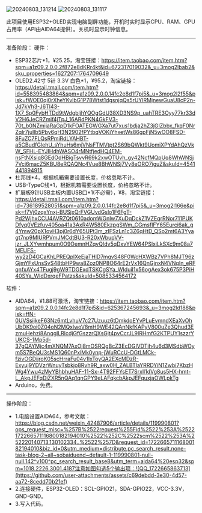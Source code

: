![20240803_131214](https://github.com/user-attachments/assets/8ed0e75a-d947-47c5-9d72-7d17b410ce33)
![20240803_131117](https://github.com/user-attachments/assets/59e0317e-22f7-48bf-8061-88339580a26b)

此项目使用ESP32+OLED实现电脑副屏功能，开机时实时显示CPU、RAM、GPU占用率（API由AIDA64提供）。关机时显示时钟信息。

---

准备阶段：
硬件：
* ESP32芯片*1，¥25.25，淘宝链接：https://item.taobao.com/item.htm?spm=a1z09.2.0.0.2f872e8dKRr4kt&id=672317019032&_u=3mog2lbab2&sku_properties=1627207:1764709649
* OLED2.42寸 5针 3.3V 白色*1，¥95.2，淘宝链接：https://detail.tmall.com/item.htm?id=558395483864&spm=a1z09.2.0.0.14fc2e8d1f7pi5&_u=3mog2l2f55&pisk=fWOE0qj0rXheYKvlbG1P78Wtst1dgsnjqQs5rUYlRMjnewGuaU8cP2n-Jd7kVh3-J6Tl43-1X7_Sp0FybHTDd9tWdgbljhYQOgGdU38XD3NS9p_uahTRE3Oyy77kr33dV2H6JeCRZmif4jTpJ_16ARdPKN4GkFV3-70t_b0NZmijaRaGpD1kFOATEGWGXa7ut7xus1bdja2hZ3jGIZbbx_fkqF0NrZqlr7juIlb5Pby6qH3N2902fPYtbqVOKiYhxetWs86gpFjN5wOO8FSD-8FuZC7FLQsRPmiRdLYAHBT-a5CBudfGlehU_sYhuHs6mjVNsFTMVtpt2S69bQWkt9UomiXPYdAhQzVkW_SFHL-EYJIHdhWASO4rMNtfjedHQ4EM-nsFtNXsiq8GEdOdHBigTsvvR69k2xwOTUvh_gy42NcfMQpUq8WhWNSj7Vci6macZ5KBU8eRQAQNc4Vue8BhWNSj7Vy8eORO7iguZ&skuId=4541441894915
* 杜邦线*4，根据机箱需要设置长度，价格忽略不计。
* USB-TypeC线*1，根据机箱需要设置长度，价格忽略不计。
* 扩展板9针USB主板内置USB口*1(不必需），¥8，淘宝链接：https://detail.tmall.com/item.htm?id=736189528051&spm=a1z09.2.0.0.14fc2e8d1f7pi5&_u=3mog2l166e&pisk=f7Vj0zqxYnxj-BUSjxQrFVGUvdGslo1F6FgT-Pd2WjhxCCU4AVRZQt0610adomWGnlw7XuDqDckZ1VZEqrRNor711PUKDfyq0VEzfuv405oa41a3AxR4W580EkzpgSWm_CGmsfIFY65Eurci6ak_g4Ymw20pX1ovH3pj0r6dY65UPt3m_zIFSzLn1c3Z6qHtD_QSo2mt6A3Yyagt7np9MlURPVmJMCdtBU3-R20xWbupVV-jzr_JLXYwmhpum0O9OemnHZqvQIdv5qDxvYEW64PSlxiLkSXc9m08a7MEUFS-wy2zD4GCaKhLPREQplXeEjaTHlD7mgvS48F0WcHXWBz7VPh8MJT96zGjmYFxUnsSvS48tbHP9wa8Zoz0NP8O64rE2rVx16QnGjnxN4VNqIn_eRFqnfxAYx4TFugj9gW9TDGExdTSKCgSYa_WIduiI1x56ogAex3ok675P3PiH40SYa_WIdDxrqeFPatzs&skuId=5085334564172

软件：
* AIDA64，¥1.88可激活，淘宝链接：https://item.taobao.com/item.htm?spm=a1z09.2.0.0.14fc2e8d1f7pi5&id=625367245693&_u=3mog2ld188&pisk=ffN-0UVSsijkeF63Nz6mtLvhuV7c27Uzuuz6tDmkdoEYvPLuEvmndXEaXvOhUbDK9oi0Z04oN2MQxlwoV8mH9WE42QAnNkfKAPyV800uZe3Qhud3EzmuHehzi8AnqglLRlcdjGfGszzrQXsGjt4pvCcrJL9IRHmfG2KTPUY1szzrYUKCS-1Mp5d-37gQAYMjc4mXNQM7AxOj8mOSRQgBcZ3EcDGIVDTjh4u6d3MSdbWOym5S7BeQU3sMS1Q60nPxlMk0ynp-jWuRCcU-DGtLMCk-fzivOGDijroK05scHrraFu04v1IxToyQA2EXcMDzR-Exyuj9YDVzrWnuyTsbkjo8Rvh9R_axw0H_ZALBTlaYRRDYiN1Zwbi7KbzHWg4Ywu4zMyYBhbhuHAF-11-Sx-4T92FFYsET7Srxll1dVg8us5HX-hmt-L_AkpJEFqDiZXR5nQAq1qnGPY9eLAFqkcbAkpJEFquxjaOWLpkTg
* Arduino，免费。

---

操作阶段：
* 1.电脑设置AIDA64，参考文献：https://blog.csdn.net/weixin_42487906/article/details/119990801?ops_request_misc=%257B%2522request%255Fid%2522%253A%2522172266571116800182194010%2522%252C%2522scm%2522%253A%252220140713.130102334..%2522%257D&request_id=172266571116800182194010&biz_id=0&utm_medium=distribute.pc_search_result.none-task-blog-2~all~sobaiduend~default-1-119990801-null-null.142^v100^pc_search_result_base8&utm_term=aida64%20esp32&spm=1018.2226.3001.4187注意如图勾选5个输出项：![QQ_1722665863713](https://github.com/user-attachments/assets/c69debdd-3e30-4d57-aa72-8cedd70b21ef)
* 2.连接硬件，ESP32-OLED：SCL-GPIO21，SDA-GPIO22，VCC-3.3V，GND-GND。
* 3.写入代码。
